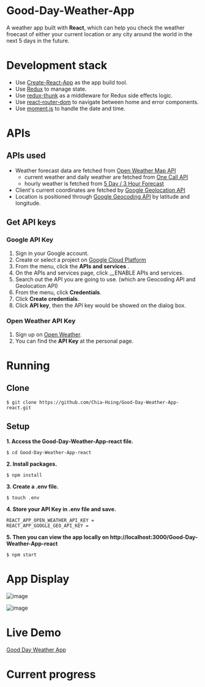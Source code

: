 # Good-Day-Weather-App

A weather app built with __React__, which can help you check the weather froecast of either your current location or any city around the world in the next 5 days in the future. 

# Development stack
- Use [Create-React-App](https://create-react-app.dev/) as the app build tool.
- Use [Redux](https://redux.js.org/) to manage state.
- Use [redux-thunk](https://github.com/reduxjs/redux-thunk) as a middleware for Redux side effects logic.
- Use [react-router-dom](https://github.com/ReactTraining/react-router/tree/master/packages/react-router-dom) to navigate between home and error components.
- Use [moment.js](https://momentjs.com/) to handle the date and time.

# APIs

## APIs used
  - Weather forecast data are fetched from [Open Weather Map API](https://openweathermap.org/api)
    - current weather and daily weather are fetched from [One Call API](https://openweathermap.org/api/one-call-api)
    - hourly weather is fetched from [5 Day / 3 Hour Forecast](https://openweathermap.org/forecast5)
  - Client's current coordinates are fetched by [Google Geolocation API](https://developers.google.com/maps/documentation/geolocation/overview)
  - Location is positioned through [Google Geocoding API](https://developers.google.com/maps/documentation/geocoding/overview) by latitude and longitude.
## Get API keys
  ### Google API Key
  1. Sign in your Google account.
  2. Create or select a project on [Google Cloud Platform](https://console.developers.google.com/)
  3. From the menu, click the __APIs and services__ .
  4. On the APIs and services page, click __ENABLE APIs and services.
  5. Search out the API you are going to use. (which are Geocoding API and Geolocation API)
  6. From the menu, click __Credentials__.
  7. Click __Create credentials__.
  8. Click __API key__, then the API key would be showed on the dialog box.
  ### Open Weather API Key
  1. Sign up on [Open Weather](https://home.openweathermap.org/).
  2. You can find the __API Key__ at the personal page.

# Running
## Clone
```
$ git clone https://github.com/Chia-Hsing/Good-Day-Weather-App-react.git
```
  
## Setup
**1. Access the Good-Day-Weather-App-react file.**
```
$ cd Good-Day-Weather-App-react
```
**2. Install packages.**
```
$ npm install
```
**3. Create a .env file.**
```
$ touch .env
```
**4. Store your API Key in .env file and save.**
```
REACT_APP_OPEN_WEATHER_API_KEY = 
REACT_APP_GOOGLE_GEO_API_KEY = 
```
**5. Then you can view the app locally on http://localhost:3000/Good-Day-Weather-App-react**
```
$ npm start
```
# App Display

![image](https://github.com/Chia-Hsing/Good-Day-Weather-App-react/blob/master/src/img/1.png)

![image](https://github.com/Chia-Hsing/Good-Day-Weather-App-react/blob/master/src/img/GoodDayWeatherApp.png)

# Live Demo

[Good Day Weather App](https://chia-hsing.github.io/Good-Day-Weather-App-react/)

# Current progress
